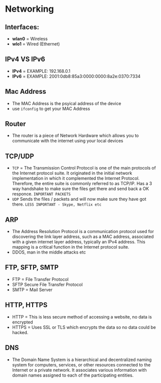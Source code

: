 # Networking

## Interfaces:
* **wlan0** = Wireless
* **wlo1** = Wired (Ethernet)

## IPv4 VS IPv6
* **IPv4** = EXAMPLE: 192.168.0.1
* **IPv6** = EXAMPLE: 2001:0db8:85a3:0000:0000:8a2e:0370:7334

## Mac Address
* The MAC Address is the psyical address of the device
* use `ifconfig` to get your MAC Address

## Router
* The router is a piece of Network Hardware which allows you to communicate with the internet using your local devices

## TCP/UDP
* `TCP` = The Transmission Control Protocol is one of the main protocols of the Internet protocol suite. It originated in the initial network implementation in which it complemented the Internet Protocol. Therefore, the entire suite is commonly referred to as TCP/IP. Has a 3 way handshake to make sure the files get there and send back a OK responce. `INPORTANT PACKETS`
* `UDP` Sends the files / packets and will now make sure they have got there. `LESS INPORTANT - Skype, Netflix etc`

## ARP
* The Address Resolution Protocol is a communication protocol used for discovering the link layer address, such as a MAC address, associated with a given internet layer address, typically an IPv4 address. This mapping is a critical function in the Internet protocol suite. 
* DDOS, man in the middle attacks etc

## FTP, SFTP, SMTP
* FTP = File Transfer Protocol
* SFTP Secure File Transfer Protocol
* SMTP = Mail Server

## HTTP, HTTPS
* HTTP = This is less secure method of accessing a website, no data is encrypted
* HTTPS = Uses SSL or TLS which encrypts the data so no data could be hacked.

## DNS
* The Domain Name System is a hierarchical and decentralized naming system for computers, services, or other resources connected to the Internet or a private network. It associates various information with domain names assigned to each of the participating entities.
